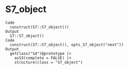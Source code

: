 # S7_object

    Code
      construct(S7::S7_object())
    Output
      S7::S7_object()
    Code
      construct(S7::S7_object(), opts_S7_object("next"))
    Output
      getClass("S4")@prototype |>
        asS3(complete = FALSE) |>
        structure(class = "S7_object")

